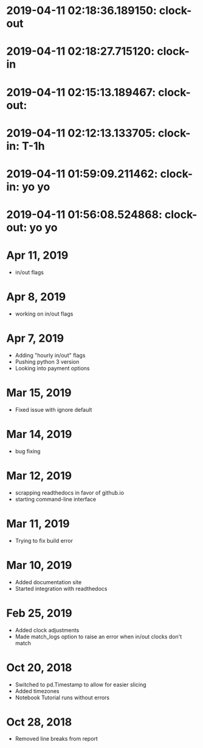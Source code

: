 # 2019-04-11 02:18:36.189150: clock-out

# 2019-04-11 02:18:27.715120: clock-in

# 2019-04-11 02:15:13.189467: clock-out: 

# 2019-04-11 02:12:13.133705: clock-in: T-1h


# 2019-04-11 01:59:09.211462: clock-in: yo yo

# 2019-04-11 01:56:08.524868: clock-out: yo yo

# Apr 11, 2019

* in/out flags

# Apr 8, 2019

* working on in/out flags

# Apr 7, 2019

* Adding "hourly in/out" flags
* Pushing python 3 version
* Looking into payment options

# Mar 15, 2019

* Fixed issue with ignore default

# Mar 14, 2019

* bug fixing

# Mar 12, 2019

* scrapping readthedocs in favor of github.io
* starting command-line interface

# Mar 11, 2019

* Trying to fix build error


# Mar 10, 2019

* Added documentation site
* Started integration with readthedocs


# Feb 25, 2019

* Added clock adjustments
* Made match_logs option to raise an error when in/out clocks don't match


# Oct 20, 2018

* Switched to pd.Timestamp to allow for easier slicing
* Added timezones
* Notebook Tutorial runs without errors


# Oct 28, 2018

* Removed line breaks from report
